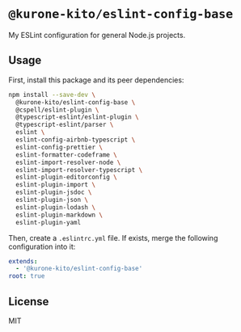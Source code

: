 # `@kurone-kito/eslint-config-base`

My ESLint configuration for general Node.js projects.

## Usage

First, install this package and its peer dependencies:

```sh
npm install --save-dev \
  @kurone-kito/eslint-config-base \
  @cspell/eslint-plugin \
  @typescript-eslint/eslint-plugin \
  @typescript-eslint/parser \
  eslint \
  eslint-config-airbnb-typescript \
  eslint-config-prettier \
  eslint-formatter-codeframe \
  eslint-import-resolver-node \
  eslint-import-resolver-typescript \
  eslint-plugin-editorconfig \
  eslint-plugin-import \
  eslint-plugin-jsdoc \
  eslint-plugin-json \
  eslint-plugin-lodash \
  eslint-plugin-markdown \
  eslint-plugin-yaml
```

Then, create a `.eslintrc.yml` file. If exists, merge the following configuration into it:

```yaml
extends:
  - '@kurone-kito/eslint-config-base'
root: true
```

## License

MIT
